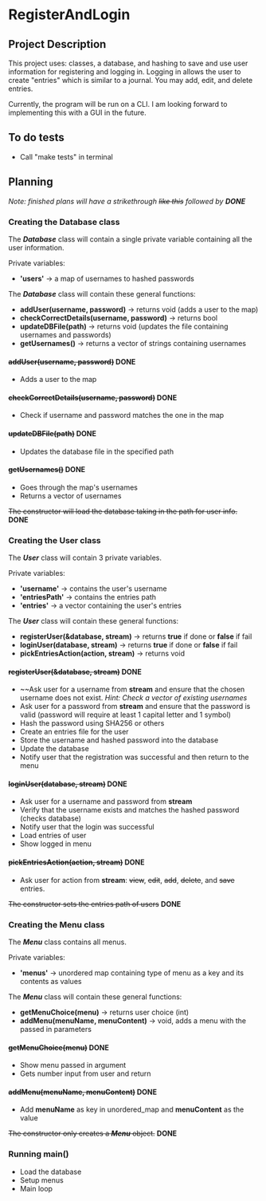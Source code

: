 # RegisterAndLogin

## Project Description
This project uses: classes, a database, and hashing to save and use user information for registering and logging in. Logging in allows the user to create "entries" which is similar to a journal. You may add, edit, and delete entries.

Currently, the program will be run on a CLI. I am looking forward to implementing this with a GUI in the future.

## To do tests
- Call "make tests" in terminal


## Planning
_Note: finished plans will have a strikethrough ~~like this~~ followed by __DONE___


### Creating the Database class
The ***Database*** class will contain a single private variable containing all the user information.

Private variables:
- __'users'__ -> a map of usernames to hashed passwords

The ***Database*** class will contain these general functions:
- __addUser(username, password)__ -> returns void (adds a user to the map)
- __checkCorrectDetails(username, password)__ -> returns bool
- __updateDBFile(path)__ -> returns void (updates the file containing usernames and passwords)
- __getUsernames()__ -> returns a vector of strings containing usernames

#### ~~addUser(username, password)~~ __DONE__
- Adds a user to the map

#### ~~checkCorrectDetails(username, password)~~ __DONE__
- Check if username and password matches the one in the map

#### ~~updateDBFile(path)~~ __DONE__
- Updates the database file in the specified path

#### ~~getUsernames()~~ __DONE__
- Goes through the map's usernames
- Returns a vector of usernames

~~The constructor will load the database taking in the path for user info.~~ __DONE__


### Creating the User class
The ***User*** class will contain 3 private variables.

Private variables:
- __'username'__ -> contains the user's username
- __'entriesPath'__ -> contains the entries path
- __'entries'__ -> a vector containing the user's entries

The ***User*** class will contain these general functions:
- __registerUser(&database, stream)__ -> returns __true__ if done or __false__ if fail
- __loginUser(database, stream)__ -> returns __true__ if done or __false__ if fail
- __pickEntriesAction(action, stream)__ -> returns void

#### ~~registerUser(&database, stream)~~ __DONE__
- ~~Ask user for a username from __stream__ and ensure that the chosen username does not exist. _Hint: Check a vector of existing usernames_
- Ask user for a password from __stream__ and ensure that the password is valid (password will require at least 1 capital letter and 1 symbol)
- Hash the password using SHA256 or others
- Create an entries file for the user
- Store the username and hashed password into the database
- Update the database
- Notify user that the registration was successful and then return to the menu

#### ~~loginUser(database, stream)~~ __DONE__
- Ask user for a username and password from __stream__
- Verify that the username exists and matches the hashed password (checks database)
- Notify user that the login was successful
- Load entries of user
- Show logged in menu

#### ~~pickEntriesAction(action, stream)~~ __DONE__
- Ask user for action from __stream__: ~~view~~, ~~edit~~, ~~add~~, ~~delete~~, and ~~save~~ entries.

~~The constructor sets the entries path of users~~ __DONE__


### Creating the Menu class
The ***Menu*** class contains all menus.

Private variables:
- __'menus'__ -> unordered map containing type of menu as a key and its contents as values

The ***Menu*** class will contain these general functions:
- __getMenuChoice(menu)__ -> returns user choice (int)
- __addMenu(menuName, menuContent)__ -> void, adds a menu with the passed in parameters

#### ~~getMenuChoice(menu)~~ __DONE__
- Show menu passed in argument
- Gets number input from user and return

#### ~~addMenu(menuName, menuContent)~~ __DONE__
- Add __menuName__ as key in unordered_map and __menuContent__ as the value

~~The constructor only creates a ***Menu*** object.~~ __DONE__


### Running main()
- Load the database
- Setup menus
- Main loop
